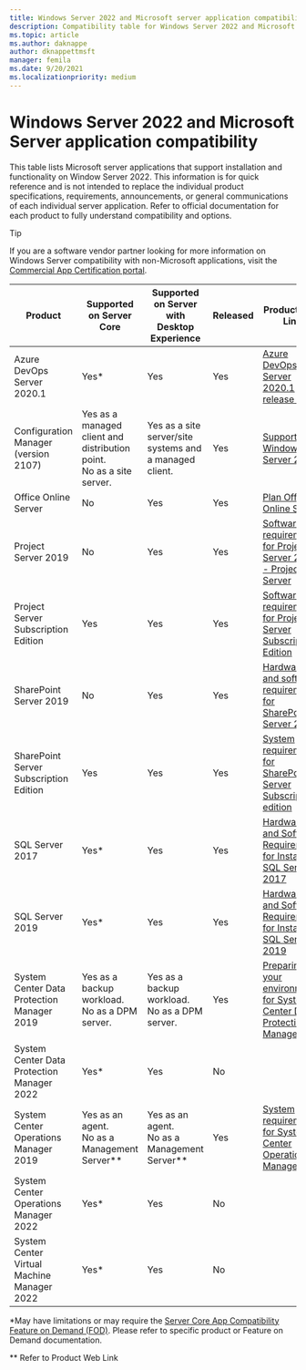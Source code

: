 ```yaml
---
title: Windows Server 2022 and Microsoft server application compatibility
description: Compatibility table for Windows Server 2022 and Microsoft server applications
ms.topic: article
ms.author: daknappe
author: dknappettmsft
manager: femila
ms.date: 9/20/2021
ms.localizationpriority: medium
---
```


# Windows Server 2022 and Microsoft Server application compatibility

This table lists Microsoft server applications that support installation and functionality on Window Server 2022. This information is for quick reference and is not intended to replace the individual product specifications, requirements, announcements, or general communications of each individual server application. Refer to official documentation for each product to fully understand compatibility and options.

> [!TIP]
> If you are a software vendor partner looking for more information on Windows Server compatibility with non-Microsoft applications, visit the [Commercial App Certification portal](https://commercialappcertification.microsoft.com/).

| Product | Supported on Server Core | Supported on Server with Desktop Experience | Released | Product Web Link |
|--|--|--|--|--|
| Azure DevOps Server 2020.1 | Yes* | Yes | Yes | [Azure DevOps Server 2020.1 release notes](/azure/devops/server/release-notes/azuredevops2020u1?view=azure-devops&preserve-view=true) |
| Configuration Manager (version 2107) | Yes as a managed client and distribution point.<br/>No as a site server. | Yes as a site server/site systems and a managed client. | Yes | [Support for Windows Server 2022](/mem/configmgr/core/plan-design/changes/whats-new-in-version-2107#support-for-windows-server-2022-and-the-adk-for-windows-11) |
|Office Online Server| No | Yes | Yes | [Plan Office Online Server](/officeonlineserver/plan-office-online-server)|
| Project Server 2019 | No | Yes | Yes | [Software requirements for Project Server 2019 - Project Server](/project/software-requirements-for-project-server-2019&preserve-view=true)|
| Project Server Subscription Edition | Yes | Yes | Yes | [Software requirements for Project Server Subscription Edition](/project/software-requirements-project-server-subscription-edition) |
| SharePoint Server 2019 | No | Yes | Yes | [Hardware and software requirements for SharePoint Server 2019](/sharepoint/install/hardware-and-software-requirements-2019) |
| SharePoint Server Subscription Edition | Yes | Yes | Yes | [System requirements for SharePoint Server Subscription edition](/sharepoint/install/system-requirements-for-sharepoint-subscription-edition) |
| SQL Server 2017 | Yes* | Yes | Yes | [Hardware and Software Requirements for Installing SQL Server 2017](/sql/sql-server/install/hardware-and-software-requirements-for-installing-sql-server?view=sql-server-2017&preserve-view=true) |
| SQL Server 2019 | Yes* | Yes | Yes | [Hardware and Software Requirements for Installing SQL Server 2019](/sql/sql-server/install/hardware-and-software-requirements-for-installing-sql-server-ver15?view=sql-server-ver15&preserve-view=true) |
| System Center Data Protection Manager 2019 | Yes as a backup workload.<br/>No as a DPM server. | Yes as a backup workload.<br/>No as a DPM server. | Yes | [Preparing your environment for System Center Data Protection Manager](/system-center/dpm/prepare-environment-for-dpm?view=sc-dpm-2019&preserve-view=true) |
| System Center Data Protection Manager 2022 | Yes* | Yes | No |  |
| System Center Operations Manager 2019 | Yes as an agent.<br/>No as a Management Server** | Yes as an agent.<br/>No as a Management Server** | Yes | [System requirements for System Center Operations Manager](/system-center/scom/system-requirements?view=sc-om-2019&preserve-view=true) |
| System Center Operations Manager 2022 | Yes* | Yes | No |  |
| System Center Virtual Machine Manager 2022 | Yes* | Yes | No |  |

*May have limitations or may require the [Server Core App Compatibility Feature on Demand (FOD)](server-core-app-compatibility-feature-on-demand.md).
Please refer to specific product or Feature on Demand documentation.

** Refer to Product Web Link
